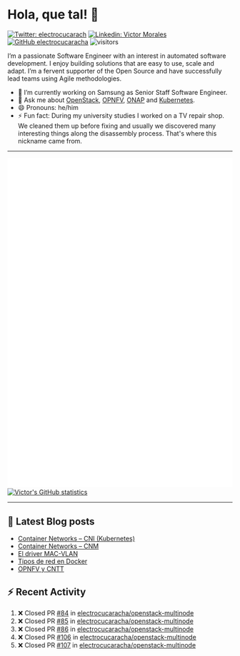 # Hola, que tal! 👋

[![Twitter: electrocucarach](https://img.shields.io/twitter/follow/electrocucarach?style=social)](https://twitter.com/electrocucarach)
[![Linkedin: Victor Morales](https://img.shields.io/badge/-VictorMorales-blue?style=flat-square&logo=Linkedin&logoColor=white&link=https://www.linkedin.com/in/electrocucaracha/)](https://www.linkedin.com/in/electrocucaracha/)
[![GitHub electrocucaracha](https://img.shields.io/github/followers/electrocucaracha?label=follow&style=social)](https://github.com/electrocucaracha)
![visitors](https://visitor-badge.glitch.me/badge?page_id=electrocucaracha.electrocucaracha)

I’m a passionate Software Engineer with an interest in automated
software development. I enjoy building solutions that are easy to use,
scale and adapt. I’m a fervent supporter of the Open Source and have
successfully lead teams using Agile methodologies.

- 🔭 I’m currently working on Samsung as Senior Staff Software
Engineer.
- 💬 Ask me about [OpenStack](https://www.openstack.org/),
[OPNFV](https://www.opnfv.org/), [ONAP](https://www.onap.org/) and
[Kubernetes](https://kubernetes.io/).
- 😄 Pronouns: he/him
- ⚡ Fun fact: During my university studies I worked on a TV repair
shop. We cleaned them up before fixing and usually we discovered many
interesting things along the disassembly process. That's where this
nickname came from.

---

![Metrics](https://github.com/electrocucaracha/electrocucaracha/blob/master/github-metrics.svg)
[![Victor's GitHub statistics](https://github-readme-stats.vercel.app/api?username=electrocucaracha)](https://github.com/anuraghazra/github-readme-stats#github-stats-card)

---

## 📘 Latest Blog posts

<!-- BLOG-POST-LIST:START -->
- [Container Networks – CNI &lpar;Kubernetes&rpar;](https://electrocucaracha.com/2021/07/05/container-networks-cni/)
- [Container Networks – CNM](https://electrocucaracha.com/2020/08/28/container-network-model/)
- [El driver MAC-VLAN](https://electrocucaracha.com/2020/07/01/el-driver-mac-vlan/)
- [Tipos de red en Docker](https://electrocucaracha.com/2020/06/13/tipos-de-red-en-docker/)
- [OPNFV y CNTT](https://electrocucaracha.com/2020/05/29/opnfv-y-cntt/)
<!-- BLOG-POST-LIST:END -->

## :zap: Recent Activity

<!--START_SECTION:activity-->
1. ❌ Closed PR [#84](https://github.com/electrocucaracha/openstack-multinode/pull/84) in [electrocucaracha/openstack-multinode](https://github.com/electrocucaracha/openstack-multinode)
2. ❌ Closed PR [#85](https://github.com/electrocucaracha/openstack-multinode/pull/85) in [electrocucaracha/openstack-multinode](https://github.com/electrocucaracha/openstack-multinode)
3. ❌ Closed PR [#86](https://github.com/electrocucaracha/openstack-multinode/pull/86) in [electrocucaracha/openstack-multinode](https://github.com/electrocucaracha/openstack-multinode)
4. ❌ Closed PR [#106](https://github.com/electrocucaracha/openstack-multinode/pull/106) in [electrocucaracha/openstack-multinode](https://github.com/electrocucaracha/openstack-multinode)
5. ❌ Closed PR [#107](https://github.com/electrocucaracha/openstack-multinode/pull/107) in [electrocucaracha/openstack-multinode](https://github.com/electrocucaracha/openstack-multinode)
<!--END_SECTION:activity-->
